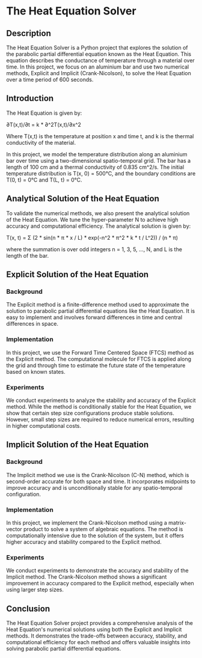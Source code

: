 # The Heat Equation Solver

## Description
The Heat Equation Solver is a Python project that explores the solution of the parabolic partial differential equation known as the Heat Equation. This equation describes the conductance of temperature through a material over time. In this project, we focus on an aluminium bar and use two numerical methods, Explicit and Implicit (Crank-Nicolson), to solve the Heat Equation over a time period of 600 seconds.

## Introduction
The Heat Equation is given by:

∂T(x,t)/∂t = k * ∂^2T(x,t)/∂x^2

Where T(x,t) is the temperature at position x and time t, and k is the thermal conductivity of the material.

In this project, we model the temperature distribution along an aluminium bar over time using a two-dimensional spatio-temporal grid. The bar has a length of 100 cm and a thermal conductivity of 0.835 cm^2/s. The initial temperature distribution is T(x, 0) = 500°C, and the boundary conditions are T(0, t) = 0°C and T(L, t) = 0°C.

## Analytical Solution of the Heat Equation
To validate the numerical methods, we also present the analytical solution of the Heat Equation. We tune the hyper-parameter N to achieve high accuracy and computational efficiency. The analytical solution is given by:

T(x, t) = Σ (2 * sin(n * π * x / L) * exp(-n^2 * π^2 * k * t / L^2)) / (n * π)

where the summation is over odd integers n = 1, 3, 5, ..., N, and L is the length of the bar.

## Explicit Solution of the Heat Equation
### Background
The Explicit method is a finite-difference method used to approximate the solution to parabolic partial differential equations like the Heat Equation. It is easy to implement and involves forward differences in time and central differences in space.

### Implementation
In this project, we use the Forward Time Centered Space (FTCS) method as the Explicit method. The computational molecule for FTCS is applied along the grid and through time to estimate the future state of the temperature based on known states.

### Experiments
We conduct experiments to analyze the stability and accuracy of the Explicit method. While the method is conditionally stable for the Heat Equation, we show that certain step size configurations produce stable solutions. However, small step sizes are required to reduce numerical errors, resulting in higher computational costs.

## Implicit Solution of the Heat Equation
### Background
The Implicit method we use is the Crank-Nicolson (C-N) method, which is second-order accurate for both space and time. It incorporates midpoints to improve accuracy and is unconditionally stable for any spatio-temporal configuration.

### Implementation
In this project, we implement the Crank-Nicolson method using a matrix-vector product to solve a system of algebraic equations. The method is computationally intensive due to the solution of the system, but it offers higher accuracy and stability compared to the Explicit method.

### Experiments
We conduct experiments to demonstrate the accuracy and stability of the Implicit method. The Crank-Nicolson method shows a significant improvement in accuracy compared to the Explicit method, especially when using larger step sizes.

## Conclusion
The Heat Equation Solver project provides a comprehensive analysis of the Heat Equation's numerical solutions using both the Explicit and Implicit methods. It demonstrates the trade-offs between accuracy, stability, and computational efficiency for each method and offers valuable insights into solving parabolic partial differential equations.